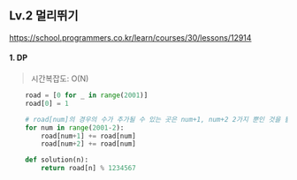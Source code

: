 ## Lv.2 멀리뛰기

https://school.programmers.co.kr/learn/courses/30/lessons/12914

#### 1. DP
> 시간복잡도: O(N)

```python
    road = [0 for _ in range(2001)]
    road[0] = 1

    # road[num]의 경우의 수가 추가될 수 있는 곳은 num+1, num+2 2가지 뿐인 것을 활용
    for num in range(2001-2):
        road[num+1] += road[num]
        road[num+2] += road[num]

    def solution(n):        
        return road[n] % 1234567
```
